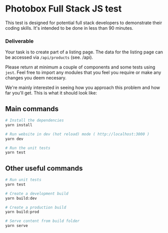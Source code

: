 # Photobox Full Stack JS test

This test is designed for potential full stack developers to demonstrate their coding skills. It's intended to be done in less than 90 minutes.

### Deliverable

Your task is to create part of a listing page. The data for the listing page can be accessed via `/api/products` (see. /api).

Please return at minimum a couple of components and some tests using `jest`. Feel free to import any modules that you feel you require or make any changes you deem necesary.

We're mainly interested in seeing how you approach this problem and how far you'll get. This is what it should look like:



## Main commands
``` bash
# Install the dependencies
yarn install

# Run website in dev (hot reload) mode ( http://localhost:3000 )
yarn dev

# Run the unit tests
yarn test
```

## Other useful commands
``` bash
# Run unit tests
yarn test

# Create a development build
yarn build:dev

# Create a production build
yarn build:prod

# Serve content from build folder
yarn serve
```